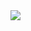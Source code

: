 

<img src="https://iconicfox.com.au/wp-content/uploads/2018/05/iconic-fox-atchetypes-explorer-1.jpg">


